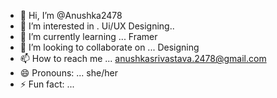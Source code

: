 - 👋 Hi, I’m @Anushka2478
- 👀 I’m interested in . Ui/UX Designing..
- 🌱 I’m currently learning ... Framer
- 💞️ I’m looking to collaborate on ... Designing
- 📫 How to reach me ... anushkasrivastava.2478@gmail.com
- 😄 Pronouns: ... she/her
- ⚡ Fun fact: ...

<!---
Anushka2478/Anushka2478 is a ✨ special ✨ repository because its `README.md` (this file) appears on your GitHub profile.
You can click the Preview link to take a look at your changes.
--->
